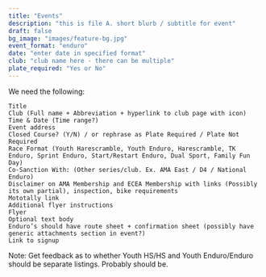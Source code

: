```yaml
---
title: "Events"
description: "this is file A. short blurb / subtitle for event"
draft: false
bg_image: "images/feature-bg.jpg"
event_format: "enduro"
date: "enter date in specified format"
club: "club name here - there can be multiple"
plate_required: "Yes or No"
---
```


We need the following: 

    Title
    Club (Full name + Abbreviation + hyperlink to club page with icon)
    Time & Date (Time range?)
    Event address
    Closed Course? (Y/N) / or rephrase as Plate Required / Plate Not Required
    Race Format (Youth Harescramble, Youth Enduro, Harescramble, TK Enduro, Sprint Enduro, Start/Restart Enduro, Dual Sport, Family Fun Day)
    Co-Sanction With: (Other series/club. Ex. AMA East / D4 / National Enduro)
    Disclaimer on AMA Membership and ECEA Membership with links (Possibly its own partial), inspection, bike requirements
    Mototally link
    Additional flyer instructions
    Flyer
    Optional text body
    Enduro’s should have route sheet + confirmation sheet (possibly have generic attachments section in event?)
    Link to signup

Note: Get feedback as to whether Youth HS/HS and Youth Enduro/Enduro should be separate listings. Probably should be.
